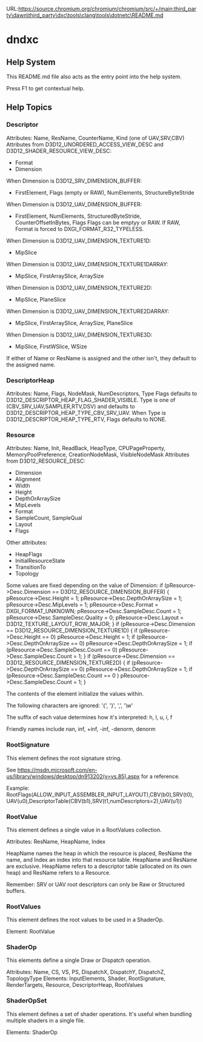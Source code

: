 URL:https://source.chromium.org/chromium/chromium/src/+/main:third_party\dawn\third_party\dxc\tools\clang\tools\dotnetc\README.md
# dndxc

## Help System

This README.md file also acts as the entry point into the help system.

Press F1 to get contextual help.

## Help Topics

### Descriptor

Attributes: Name, ResName, CounterName, Kind (one of UAV,SRV,CBV)
Attributes from D3D12_UNORDERED_ACCESS_VIEW_DESC and D3D12_SHADER_RESOURCE_VIEW_DESC:
- Format
- Dimension

When Dimension is D3D12_SRV_DIMENSION_BUFFER:
- FirstElement, Flags (empty or RAW), NumElements, StructureByteStride

When Dimension is D3D12_UAV_DIMENSION_BUFFER:
- FirstElement, NumElements, StructuredByteStride, CounterOffsetInBytes, Flags
Flags can be emptyy or RAW. If RAW, Format is forced to DXGI_FORMAT_R32_TYPELESS.

When Dimension is D3D12_UAV_DIMENSION_TEXTURE1D:
- MipSlice

When Dimension is D3D12_UAV_DIMENSION_TEXTURE1DARRAY:
- MipSlice, FirstArraySlice, ArraySize

When Dimension is D3D12_UAV_DIMENSION_TEXTURE2D:
- MipSlice, PlaneSlice

When Dimension is D3D12_UAV_DIMENSION_TEXTURE2DARRAY:
- MipSlice, FirstArraySlice, ArraySize, PlaneSlice

When Dimension is D3D12_UAV_DIMENSION_TEXTURE3D:
- MipSlice, FirstWSlice, WSize

If either of Name or ResName is assigned and the other isn't, they default to the assigned name.

### DescriptorHeap

Attributes: Name, Flags, NodeMask, NumDescriptors, Type
Flags defaults to D3D12_DESCRIPTOR_HEAP_FLAG_SHADER_VISIBLE.
Type is one of (CBV_SRV_UAV,SAMPLER,RTV,DSV) and defaults to D3D12_DESCRIPTOR_HEAP_TYPE_CBV_SRV_UAV.
When Type is D3D12_DESCRIPTOR_HEAP_TYPE_RTV, Flags defaults to NONE.

### Resource

Attributes: Name, Init, ReadBack, HeapType, CPUPageProperty, MemoryPoolPreference, CreationNodeMask, VisibleNodeMask
Attributes from D3D12_RESOURCE_DESC:
- Dimension
- Alignment
- Width
- Height
- DepthOrArraySize
- MipLevels
- Format
- SampleCount, SampleQual
- Layout
- Flags

Other attributes:
- HeapFlags
- InitialResourceState
- TransitionTo
- Topology

Some values are fixed depending on the value of Dimension:
  if (pResource->Desc.Dimension == D3D12_RESOURCE_DIMENSION_BUFFER) {
    pResource->Desc.Height = 1;
    pResource->Desc.DepthOrArraySize = 1;
    pResource->Desc.MipLevels = 1;
    pResource->Desc.Format = DXGI_FORMAT_UNKNOWN;
    pResource->Desc.SampleDesc.Count = 1;
    pResource->Desc.SampleDesc.Quality = 0;
    pResource->Desc.Layout = D3D12_TEXTURE_LAYOUT_ROW_MAJOR;
  }
  if (pResource->Desc.Dimension == D3D12_RESOURCE_DIMENSION_TEXTURE1D) {
    if (pResource->Desc.Height == 0) pResource->Desc.Height = 1;
    if (pResource->Desc.DepthOrArraySize == 0) pResource->Desc.DepthOrArraySize = 1;
    if (pResource->Desc.SampleDesc.Count == 0) pResource->Desc.SampleDesc.Count = 1;
  }
  if (pResource->Desc.Dimension == D3D12_RESOURCE_DIMENSION_TEXTURE2D) {
    if (pResource->Desc.DepthOrArraySize == 0) pResource->Desc.DepthOrArraySize = 1;
    if (pResource->Desc.SampleDesc.Count == 0 ) pResource->Desc.SampleDesc.Count = 1;
  }

The contents of the element initialize the values within.

The following characters are ignored: '{', '}', ',', '\w'

The suffix of each value determines how it's interpreted: h, l, u, i, f

Friendly names include nan, inf, +inf, -inf, -denorm, denorm

### RootSignature

This element defines the root signature string.

See https://msdn.microsoft.com/en-us/library/windows/desktop/dn913202(v=vs.85).aspx for a reference.

Example:
RootFlags(ALLOW_INPUT_ASSEMBLER_INPUT_LAYOUT),CBV(b0),SRV(t0),UAV(u0),DescriptorTable(CBV(b1),SRV(t1,numDescriptors=2),UAV(u1))

### RootValue

This element defines a single value in a RootValues collection.

Attributes: ResName, HeapName, Index

HeapName names the heap in which the resource is placed, ResName the name, and Index an index into that resource table.
HeapName and ResName are exclusive. HeapName refers to a descriptor table (allocated on its own heap) and ResName refers to a Resource.

Remember: SRV or UAV root descriptors can only be Raw or Structured buffers.

### RootValues

This element defines the root values to be used in a ShaderOp.

Element: RootValue

### ShaderOp

This elements define a single Draw or Dispatch operation.

Attributes: Name, CS, VS, PS, DispatchX, DispatchY, DispatchZ, TopologyType
Elements: InputElements, Shader, RootSignature, RenderTargets, Resource, DescriptorHeap, RootValues

### ShaderOpSet

This element defines a set of shader operations. It's useful when bundling
multiple shaders in a single file.

Elements: ShaderOp
